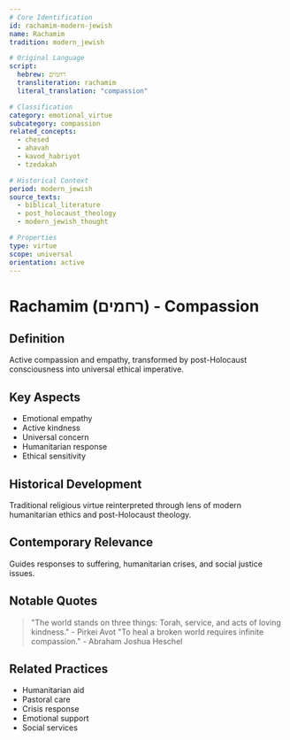 ```yaml
---
# Core Identification
id: rachamim-modern-jewish
name: Rachamim
tradition: modern_jewish

# Original Language
script:
  hebrew: רחמים
  transliteration: rachamim
  literal_translation: "compassion"

# Classification
category: emotional_virtue
subcategory: compassion
related_concepts:
  - chesed
  - ahavah
  - kavod_habriyot
  - tzedakah

# Historical Context
period: modern_jewish
source_texts:
  - biblical_literature
  - post_holocaust_theology
  - modern_jewish_thought

# Properties
type: virtue
scope: universal
orientation: active
---
```


# Rachamim (רחמים) - Compassion

## Definition
Active compassion and empathy, transformed by post-Holocaust consciousness into universal ethical imperative.

## Key Aspects
- Emotional empathy
- Active kindness
- Universal concern
- Humanitarian response
- Ethical sensitivity

## Historical Development
Traditional religious virtue reinterpreted through lens of modern humanitarian ethics and post-Holocaust theology.

## Contemporary Relevance
Guides responses to suffering, humanitarian crises, and social justice issues.

## Notable Quotes
> "The world stands on three things: Torah, service, and acts of loving kindness." - Pirkei Avot
> "To heal a broken world requires infinite compassion." - Abraham Joshua Heschel

## Related Practices
- Humanitarian aid
- Pastoral care
- Crisis response
- Emotional support
- Social services